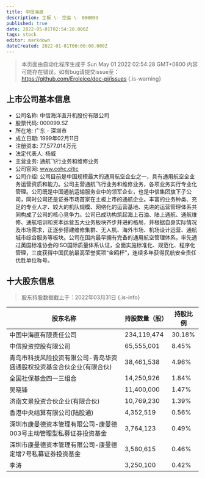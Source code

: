 ```yaml
---
title: 中信海直
description: 主板 \- 空运 \- 000099
published: true
date: 2022-05-01T02:54:28.000Z
tags: stock
editor: markdown
dateCreated: 2022-01-01T00:00:00.000Z
---
```


> 本页面由自动化程序生成于 Sun May 01 2022 02:54:28 GMT+0800
> 内容可能存在错误，如有bug请提交issue至：https://github.com/Eroleice/doc-pi/issues
{.is-warning}

## 上市公司基本信息
- 公司名称: 中信海洋直升机股份有限公司
- 股票代码: 000099.SZ
- 所在地: 广东 - 深圳市
- 成立日期: 1999年02月11日
- 注册资本: 77,577.014万元
- 法定代表人: 杨威
- 主营业务: 通航飞行业务和维修业务
- 公司官网: www.cohc.citic
- 公司介绍: 公司目前是中国规模最大的通用航空企业之一，具有通用航空全业务运营资质和能力。公司主营通航飞行业务和维修业务，各项业务实行专业化管理。公司既是中国通航运输服务业中的领军企业，也是中信集团旗下子公司，同时公司还是证券市场首家在主板上市的通航企业。丰富的业务种类、充足的专业人才、较大的机队规模、网络化的运营基地、先进的运营管理体系共同构成了公司的核心竞争力。公司已成功构筑起海上石油、陆上通航、通航维修、通航培训和资本运营五大业务板块齐步并进的格局，并根据自身实际情况及市场需求，正逐步搭建维修集群、无人机、海外市场、机场设计运营、通航城市综合服务等板块。公司在国内最早拥有完备的通用航空管理体系，率先通过英国标准协会的ISO国际质量体系认证，全面实施标准化、规范化、程序化管理，三度获得中国民航最高荣誉奖项“金鸥杯”，连续多年获得民航安全责任优胜单位称号。


## 十大股东信息
> 股东持股数据截止于：2022年03月31日
{.is-info}

| 股东名称 | 持股数量（股） | 持股比例 |
| --- | --- | --- |
| 中国中海直有限责任公司 | 234,119,474 | 30.18% |
| 中信投资控股有限公司 | 65,555,001 | 8.45% |
| 青岛市科技风险投资有限公司-青岛华资盛通股权投资基金合伙企业(有限合伙) | 38,461,538 | 4.96% |
| 全国社保基金四一三组合 | 14,250,926 | 1.84% |
| 吴晓锋 | 11,400,000 | 1.47% |
| 济南文景投资合伙企业(有限合伙) | 10,769,230 | 1.39% |
| 香港中央结算有限公司(陆股通) | 4,352,519 | 0.56% |
| 深圳市康曼德资本管理有限公司-康曼德003号主动管理型私募证券投资基金 | 3,764,123 | 0.49% |
| 深圳市康曼德资本管理有限公司-康曼德定增7号私募证券投资基金 | 3,580,615 | 0.46% |
| 李涛 | 3,250,100 | 0.42% |




